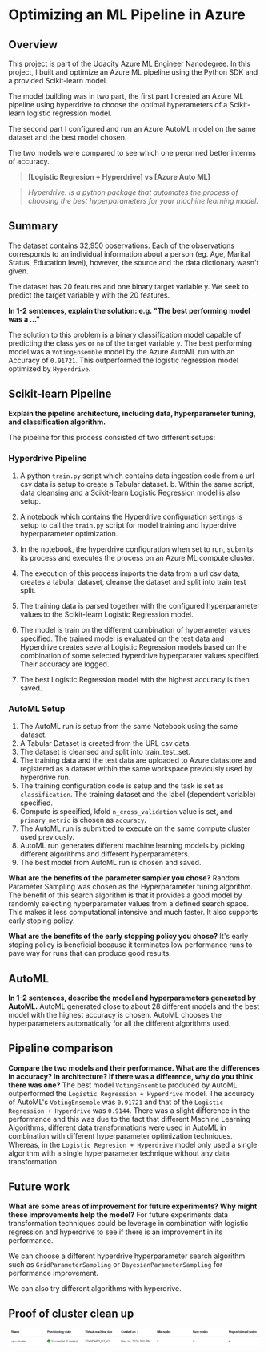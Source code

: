 # Optimizing an ML Pipeline in Azure

## Overview
This project is part of the Udacity Azure ML Engineer Nanodegree.
In this project, I built and optimize an Azure ML pipeline using the Python SDK and a provided Scikit-learn model.

The model building was in two part, the first part I created an Azure ML pipeline using hyperdrive to choose the optimal hyperameters of a Scikit-learn logistic regression model.

The second part I configured and run an Azure AutoML model on the same dataset and the best model chosen.

The two models were compared to see which one perormed better interms of accuracy.

>**[Logistic Regresion + Hyperdrive] vs [Azure Auto ML]**

>*Hyperdrive: is a python package that automates the process of choosing the best hyperparameters for your machine learning model.*


## Summary
The dataset contains 32,950 observations. Each of the observations corresponds to an individual information about a person (eg. Age, Marital Status, Education level), however, the source and the data dictionary wasn't given. 

The dataset has 20 features and one binary target variable y. We seek to predict the target variable y with the 20 features.

**In 1-2 sentences, explain the solution: e.g. "The best performing model was a ..."**

The solution to this problem is a binary classification model capable of predicting the class `yes` or `no` of the target variable `y`. The best performing model was a `VotingEnsemble` model by the Azure AutoML run with an Accuracy of `0.91721`. This outperformed the logistic regression model optimized by `Hyperdrive`.


## Scikit-learn Pipeline
**Explain the pipeline architecture, including data, hyperparameter tuning, and classification algorithm.**

The pipeline for this process consisted of two different setups:

### Hyperdrive Pipeline

1. A python `train.py` script which contains data ingestion code from a url csv data is setup to create a Tabular dataset.
b. Within the same script, data cleansing and a Scikit-learn Logistic Regression model is also setup.

1. A notebook which contains the Hyperdrive configuration settings is setup to call the `train.py` script for model training and hyperdrive hyperparameter optimization.

1. In the notebook, the hyperdrive configuration when set to run, submits its process and executes the process on an Azure ML compute cluster. 

1. The execution of this process imports the data from a url csv data, creates a tabular dataset, cleanse the dataset and split into train test split.

1. The training data is parsed together with the configured hyperparameter values to the Scikit-learn Logistic Regression model.  

1. The model is train on the different combination of hyperameter values specified. The trained model is evaluated on the test data and Hyperdrive creates several Logistic Regression models based on the combination of some selected hyperdrive hyperparater values specified. Their accuracy are logged.

1. The best Logistic Regression model with the highest accuracy is then saved.


### AutoML Setup
1. The AutoML run is setup from the same Notebook using the same dataset.
1. A Tabular Dataset is created from the URL csv data.
1. The dataset is cleansed and split into train_test_set.
1. The training data and the test data are uploaded to Azure datastore and registered as a dataset within the same workspace previously used by hyperdrive run.
1. The training configuration code is setup and the task is set as `classification`. The training dataset and the label (dependent variable) specified.
1. Compute is specified, kfold `n_cross_validation` value is set, and `primary_metric` is chosen as `accuracy`.
1. The AutoML run is submitted to execute on the same compute cluster used previously.
1. AutoML run generates different machine learning models by picking different algorithms and different hyperparameters.
1. The best model from AutoML run is chosen and saved.

**What are the benefits of the parameter sampler you chose?**
Random Parameter Sampling was chosen as the Hyperparameter tuning algorithm. The benefit of this search algorithm is that it provides a good model by randomly selecting hyperparameter values from a defined search space. This makes it less computational intensive and much faster. It also supports early stoping policy.

**What are the benefits of the early stopping policy you chose?**
It's early stoping policy is beneficial because it terminates low performance runs to pave way for runs that can produce good results.

## AutoML
**In 1-2 sentences, describe the model and hyperparameters generated by AutoML.**
AutoML generated close to about 28 different models and the best model with the highest accuracy is chosen. AutoML chooses the hyperparameters automatically for all the different algorithms used.

## Pipeline comparison
**Compare the two models and their performance. What are the differences in accuracy? In architecture? If there was a difference, why do you think there was one?**
The best model `VotingEnsemble` produced by AutoML outperformed the `Logistic Regression + Hyperdrive` model. The accuracy of AutoML's `VotingEnsemble` was `0.91721` and that of the `Logistic Regression + Hyperdrive` was `0.9144`. There was a slight difference in the performance and this was due to the fact that different Machine Learning Algorithms, different data transformations were used in AutoML in combination with different hyperparameter optimization techniques. Whereas, in the `Logistic Regresion + Hyperdrive` model only used a single algorithm with a single hyperparameter technique without any data transformation.

## Future work
**What are some areas of improvement for future experiments? Why might these improvements help the model?**
For future experiments data transformation techniques could be leverage in combination with logistic regression and hyperdrive to see if there is an improvement in its performance.

We can choose a different hyperdrive hyperparameter search algorithm such as `GridParameterSampling` or `BayesianParameterSampling` for performance improvement.

We can also try different algorithms with hyperdrive.


## Proof of cluster clean up
![Cluster Image](images/Selection_006.png)